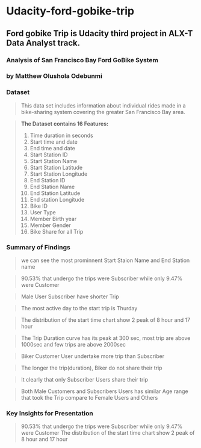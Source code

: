 # Udacity-ford-gobike-trip
## Ford gobike Trip is Udacity third project in ALX-T Data Analyst track.
### Analysis of San Francisco Bay Ford GoBike System
### by Matthew Olushola Odebunmi


### Dataset

> This data set includes information about individual rides made in a bike-sharing system covering the greater San Francisco Bay area.

> **The Dataset contains 16 Features:**
> 1. Time duration in seconds
> 2. Start time and date
> 3. End time and date
> 4. Start Station ID
> 5. Start Station Name
> 6. Start Station Latitude
> 7. Start Station Longitude
> 8. End Station ID
> 9. End Station Name
> 10. End Station Latitude
> 11. End station Longitude
> 12. Bike ID
> 13. User Type
> 14. Member Birth year
> 15. Member Gender
> 16. Bike Share for all Trip

### Summary of Findings

> we can see the most prominnent Start Staion Name and End Station name

> 90.53% that undergo the trips were Subscriber while only 9.47% were Customer

> Male User Subscriber have shorter Trip

> The most active day to the start trip is Thurday

> The distribution of the start time chart show 2 peak of 8 hour and 17 hour

> The Trip Duration curve has its peak at 300 sec, most trip are above 1000sec and few trips are above 2000sec

> Biker Customer User undertake more trip than Subscriber

> The longer the trip(duration), Biker do not share their trip

> It clearly that only Subscriber Users share their trip

> Both Male Customers and Subscribers Users has similar Age range that took the Trip compare to Female Users and Others 

### Key Insights for Presentation

> 90.53% that undergo the trips were Subscriber while only 9.47% were Customer
> The distribution of the start time chart show 2 peak of 8 hour and 17 hour
